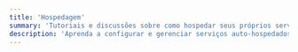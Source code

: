 ```yaml
---
title: 'Hospedagem'
summary: 'Tutoriais e discussões sobre como hospedar seus próprios serviços no Linux.'
description: 'Aprenda a configurar e gerenciar serviços auto-hospedados no Linux, desde hospedagem web até gerenciamento de dados pessoais.'
---
```


<!-- @format -->
